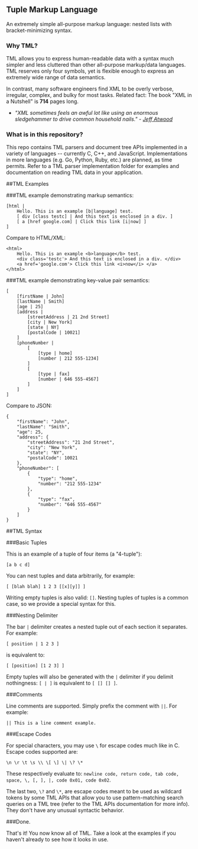 ## Tuple Markup Language

An extremely simple all-purpose markup language: nested lists with bracket-minimizing syntax.

### Why TML?

TML allows you to express human-readable data with a syntax much simpler and less cluttered than other all-purpose markup/data languages. TML reserves only four symbols, yet is flexible enough to express an extremely wide range of data semantics.

In contrast, many software engineers find XML to be overly verbose, irregular, complex, and bulky for most tasks. Related fact: The book "XML in a Nutshell" is **714** pages long.

* _"XML sometimes feels an awful lot like using an enormous sledgehammer to drive common household nails." - [Jeff Atwood](http://www.codinghorror.com/blog/2008/05/xml-the-angle-bracket-tax.html)_


### What is in this repository?

This repo contains TML parsers and document tree APIs implemented in a variety of languages -- currently C, C++, and JavaScript. Implementations in more languages (e.g. Go, Python, Ruby, etc.) are planned, as time permits. Refer to a TML parser implementation folder for examples and documentation on reading TML data in your application.


##TML Examples

###TML example demonstrating markup semantics:

    [html |
        Hello. This is an example [b|language] test.
    	[ div [class testc] | And this text is enclosed in a div. ]
    	[ a [href google.com] | Click this link [i|now] ]
    ]

Compare to HTML/XML:

    <html>
    	Hello. This is an example <b>language</b> test.
    	<div class='testc'> And this text is enclosed in a div. </div>
    	<a href='google.com'> Click this link <i>now</i> </a>
    </html>


###TML example demonstrating key-value pair semantics:

    [
    	[firstName | John]
    	[lastName | Smith]
    	[age | 25]
    	[address |
    		[streetAddress | 21 2nd Street]
    		[city | New York]
    		[state | NY]
    		[postalCode | 10021]
    	]
    	[phoneNumber |
    		[
    			[type | home]
    			[number | 212 555-1234]
    		]
    		[
    			[type | fax]
    			[number | 646 555-4567]
    		]
    	]
    ]

Compare to JSON:
    
    {
        "firstName": "John",
        "lastName": "Smith",
        "age": 25,
        "address": {
            "streetAddress": "21 2nd Street",
            "city": "New York",
            "state": "NY",
            "postalCode": 10021
        },
        "phoneNumber": [
            {
                "type": "home",
                "number": "212 555-1234"
            },
            {
                "type": "fax",
                "number": "646 555-4567"
            }
        ]
    }


##TML Syntax

###Basic Tuples

This is an example of a tuple of four items (a "4-tuple"):

    [a b c d]

You can nest tuples and data arbitrarily, for example:

    [ [blah blah] 1 2 3 [[x][y]] ]

Writing empty tuples is also valid: `[]`. Nesting tuples of tuples is a common case, so we provide a special syntax for this.

###Nesting Delimiter

The bar `|` delimiter creates a nested tuple out of each section it separates. For example:

    [ position | 1 2 3 ]

is equivalent to:

    [ [position] [1 2 3] ]

Empty tuples will also be generated with the `|` delimiter if you delimit nothingness: `[ | ]` is equivalent to `[ [] [] ]`. 


###Comments

Line comments are supported. Simply prefix the comment with `||`. For example:

    || This is a line comment example.

###Escape Codes

For special characters, you may use `\` for escape codes much like in C. Escape codes supported are:

    \n \r \t \s \\ \[ \] \| \? \*

These respectively evaluate to: `newline code, return code, tab code, space, \, [, ], |, code 0x01, code 0x02`.

The last two, `\?` and `\*`, are escape codes meant to be used as wildcard tokens by some TML APIs that allow you to use pattern-matching search queries on a TML tree (refer to the TML APIs documentation for more info). They don't have any unusual syntactic behavior.

###Done.

That's it! You now know all of TML. Take a look at the examples if you haven't already to see how it looks in use.

